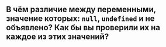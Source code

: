 ## В чём различие между переменными, значение которых: `null`, `undefined` и не объявлено? Как бы вы проверили их на каждое из этих значений?